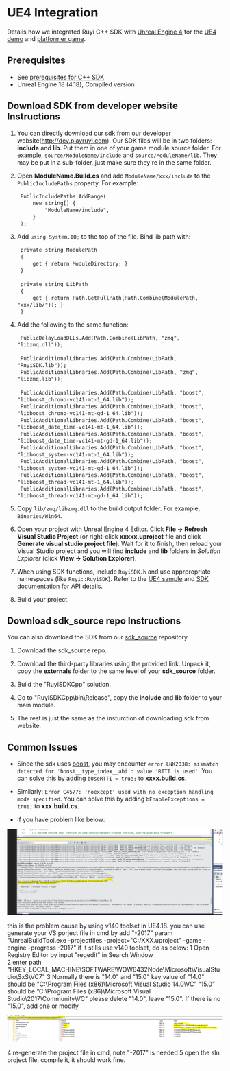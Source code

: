 # UE4 Integration

Details how we integrated Ruyi C++ SDK with [Unreal Engine 4](https://www.unrealengine.com/en-US/) for the [UE4 demo](https://bitbucket.org/playruyi/unreal_demo) and [platformer game](https://bitbucket.org/playruyi/platformer_game).

## Prerequisites

- See [prerequisites for C++ SDK](cplusplus.md#Prerequsites)
- Unreal Engine 18 (4.18), Compiled version

## Download SDK from developer website Instructions

1. You can directly download our sdk from our developer website(http://dev.playruyi.com). Our SDK files will be in two folders: __include__ and __lib__.  Put them in one of your game module source folder.  For example, `source/ModuleName/include` and `source/ModuleName/lib`.  They may be put in a sub-folder, just make sure they're in the same folder.
1. Open __ModuleName.Build.cs__ and add `ModuleName/xxx/include` to the `PublicIncludePaths` property.  For example:

        PublicIncludePaths.AddRange(
            new string[] {
                "ModuleName/include",
            }
        );

1. Add `using System.IO;` to the top of the file.  Bind lib path with:

        private string ModulePath
        {
            get { return ModuleDirectory; }
        }

        private string LibPath
        {
            get { return Path.GetFullPath(Path.Combine(ModulePath, "xxx/lib/")); }
        }

1. Add the following to the same function:

        PublicDelayLoadDLLs.Add(Path.Combine(LibPath, "zmq", "libzmq.dll"));

        PublicAdditionalLibraries.Add(Path.Combine(LibPath, "RuyiSDK.lib"));
        PublicAdditionalLibraries.Add(Path.Combine(LibPath, "zmq", "libzmq.lib"));

        PublicAdditionalLibraries.Add(Path.Combine(LibPath, "boost", "libboost_chrono-vc141-mt-1_64.lib"));
        PublicAdditionalLibraries.Add(Path.Combine(LibPath, "boost", "libboost_chrono-vc141-mt-gd-1_64.lib"));
        PublicAdditionalLibraries.Add(Path.Combine(LibPath, "boost", "libboost_date_time-vc141-mt-1_64.lib"));
        PublicAdditionalLibraries.Add(Path.Combine(LibPath, "boost", "libboost_date_time-vc141-mt-gd-1_64.lib"));
        PublicAdditionalLibraries.Add(Path.Combine(LibPath, "boost", "libboost_system-vc141-mt-1_64.lib"));
        PublicAdditionalLibraries.Add(Path.Combine(LibPath, "boost", "libboost_system-vc141-mt-gd-1_64.lib"));
        PublicAdditionalLibraries.Add(Path.Combine(LibPath, "boost", "libboost_thread-vc141-mt-1_64.lib"));
        PublicAdditionalLibraries.Add(Path.Combine(LibPath, "boost", "libboost_thread-vc141-mt-gd-1_64.lib"));

1. Copy `lib/zmq/libzmq.dll` to the build output folder.  For example, `Binaries/Win64`.
1. Open your project with Unreal Engine 4 Editor.  Click __File -> Refresh Visual Studio Project__ (or right-click __xxxxx.uproject__ file and click __Generate visual studio project file__).  Wait for it to finish, then reload your Visual Studio project and you will find __include__ and __lib__ folders in _Solution Explorer_ (click __View -> Solution Explorer__).
1. When using SDK functions, include `RuyiSDK.h` and use apprpropriate namespaces (like `Ruyi::RuyiSDK`).  Refer to the [UE4 sample](https://bitbucket.org/playruyi/unreal_demo) and [SDK documentation](http://dev.playruyi.com/api) for API details.
1. Build your project.

## Download sdk_source repo Instructions

You can also download the SDK from our [sdk_source](https://bitbucket.org/playruyi/sdk_source) repository.

1. Download the sdk_source repo.

1. Download the third-party libraries using the provided link.  Unpack it, copy the __externals__ folder to the same level of your __sdk_source__ folder.
  
1. Build the "RuyiSDKCpp" solution.

1. Go to "RuyiSDKCpp\bin\Release", copy the __include__ and __lib__ folder to your main module.

1. The rest is just the same as the insturction of downloading sdk from website.

## Common Issues

- Since the sdk uses [boost](http://www.boost.org/), you may encounter `error LNK2038: mismatch detected for 'boost__type_index__abi': value 'RTTI is used'`.  You can solve this by adding `bUseRTTI = true;` to __xxxx.build.cs__.

- Similarly: `Error C4577: 'noexcept' used with no exception handling mode specified`.  You can solve this by adding `bEnableExceptions = true;` to __xxx.build.cs__.

- if you have problem like below:

![](/docs/img/unreal_compile_01.png)

  this is the problem cause by using v140 toolset in UE4.18.
  you can use generate your VS porject file in cmd by add "-2017" param 
  "UnrealBuildTool.exe -projectfiles -project="C:/XXX.uproject" -game -engine -progress -2017"
  if it stills use v140 toolset, do as below:
  1 Open Registry Editor by input "regedit" in Search Window  
  2 enter path "HKEY_LOCAL_MACHINE\SOFTWARE\WOW6432Node\Microsoft\VisualStudio\SxS\VC7"
  3 Normally there is "14.0" and "15.0" key
  value of "14.0" should be "C:\Program Files (x86)\Microsoft Visual Studio 14.0\VC” 
  “15.0” should be ”C:\Program Files (x86)\Microsoft Visual Studio\2017\Community\VC"
  please delete "14.0", leave "15.0". If there is no "15.0", add one or modify
  
  ![](/docs/img/unreal_compile_02.png)
  
  4 re-generate the project file in cmd, note "-2017" is needed
  5 open the sln project file, compile it, it should work fine.